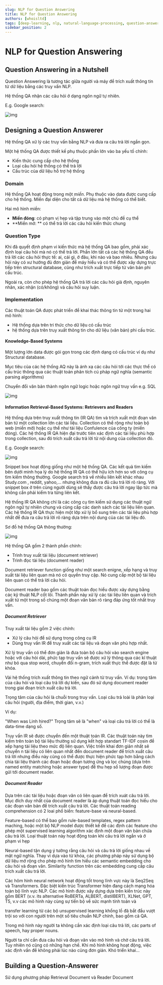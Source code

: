 ```yaml
---
slug: NLP for Question Answering
title: NLP for Question Answering
authors: [whoisltd]
tags: [deep-learning, nlp, natural-language-processing, question-answering]
sidebar_position: 2
---
```


# NLP for Question Answering

## Question Answering in a Nutshell

Question Answering là tương tác giữa người và máy để trích xuất thông tin từ dữ liệu bằng các truy vấn NLP. 

Hệ thống QA nhận các câu hỏi ở dạng ngôn ngữ tự nhiên.

E.g. Google search:

![img](https://qa.fastforwardlabs.com/images/post1/LincolnCrop.png)

## Designing a Question Answerer

Hệ thống QA xử lý các truy vấn bằng NLP và đưa ra câu trả lời ngắn gọn.

Một hệ thống QA được thiết kế phụ thuộc phần lớn vào ba yếu tố chính:

- Kiến thức cung cấp cho hệ thống
- Loại câu hỏi hệ thống có thể trả lời
- Cấu trúc của dữ liệu hỗ trợ hệ thống

### Domain

Hệ thống QA hoạt động trong một *miền*.  Phụ thuộc vào data được cung cấp cho hệ thống. Miền đại diện cho tất cả dữ liệu mà hệ thống có thể biết. 

Hai mô hình miền:

- **Miền đóng**: có phạm vị hẹp và tập trung vào một chủ đề cụ thể
- **Miền mở: ** có thể trả lời các câu hỏi kiến thức chung

### Question Type

Khi đã quyết định phạm vi kiến thức mà hệ thống QA bao gồm, phải xác định loại câu hỏi mà nó có thể trả lời. Phần lớn tất cả các hệ thống QA đều trả lời các câu hỏi thực tế: ai, cái gì, ở đâu, khi nào và bao nhiêu.  Nhưng câu hỏi này có xư hướng đủ đơn giản để máy hiểu và có thể được xây dựng trực tiếp trên structural database, cũng như trích xuất trực tiếp từ văn bản phi cấu trúc.

Ngoài ra, còn cho phép hệ thống QA trả lời các câu hỏi giả định, nguyên nhân, xác nhận (có/không) và câu hỏi suy luận.

### Implementation

Các thuật toán QA được phát triển để khai thác thông tin từ một trong hai mô hình:

- Hệ thống dựa trên tri thức cho dữ liệu có cấu trúc
- hệ thống dựa trên truy xuất thông tin cho dữ liệu (văn bản) phi cấu trúc.

#### Knowledge-Based Systems

Một lượng lớn data được gói gọn trong các định dạng có cấu trúc ví dụ như Structural database.

Mục tiêu của các hệ thống AQ này là ánh xạ các câu hỏi tới các thực thể có cấu trúc thông qua các thuật toán phân tích cú pháp ngữ nghĩa (semantic parsing algorithms) 

Chuyển đổi văn bản thành ngôn ngữ logic hoặc ngôn ngữ truy vấn e.g. SQL

![img](https://qa.fastforwardlabs.com/images/post1/kb_examples.png)

#### Information Retrieval-Based Systems: Retrievers and Readers

Hệ thống dựa trên truy xuất thông tin (IR QA) tìm và trích xuất một đoạn văn bản từ một collection lớn các tài liệu. Collection có thể rộng như toàn bộ web (miền mở) hoặc cụ thể như tài liệu Confulence của công ty (miền đóng). Các hệ thống IR QA hiện đại trước tiên xác định các tài liệu phù hợp trong collection, sau đó trích xuất câu trả lời từ nội dung của collection đó. 

E.g. Google search:

![img](https://qa.fastforwardlabs.com/images/post1/LincolnWithSearch7Entries.png)

Snippet box hoạt động giống như một hệ thống QA. Các kết quả tìm kiếm bên dưới minh họa lý do hệ thống IR QA có thể hữu ích hơn so với công cụ tìm kiếm thông thường. Google search trả về nhiều liên kết khác nhau Study.com , reddit, yahoo,... nhưng không đưa ra đủ câu trả lời rõ ràng. Với snippet box ở trên cùng người dùng sẽ thấy được câu trả lời ngay lập tức mà không cần phải kiểm tra từng liên kết.

Hệ thống IR QA không chỉ là các công cụ tìm kiếm sử dụng các thuật ngữ ngôn ngữ tự nhiên chung và cùng cấp các danh sách các tài liệu liên quan. Các hệ thống IR QA thực hiện một lớp xử lý bổ sung trên các tài liệu phù hợp nhất để đưa ra câu trả lời rõ ràng dựa trên nội dung của các tài liệu đó.



Sơ đồ hệ thống QA thông thường:

![img](https://qa.fastforwardlabs.com/images/post1/QAworkflow.png)

Hệ thống QA gồm 2 thành phần chính:

- Trình truy xuất tài liệu (document retriever)
- Trình đọc tài liệu (document reader)

Document retriever function giống như một search enigne, xếp hạng và truy xuất tài liệu liên quan mà nó có quyền truy cập. Nó cung cấp một bộ tài liệu liên quan có thể trả lời câu hỏi. 

Document reader bao gồm các thuật toán đọc hiểu được xây dựng bằng các kỹ thuật NLP cốt lõi. Thành phần này xử lý các tài liệu liên quan và trích xuất từ một trong số chúng một đoạn văn bản rõ ràng đáp ứng tốt nhất truy vấn.

##### Document Retriever

Truy xuất tài liệu gồm 2 việc chính:

- Xử lý câu hỏi để sử dụng trong công cụ IR
- Dùng truy vấn IR để truy xuất các tài liệu và đoạn văn phù hợp nhất.

Xử lý truy vấn có thể đơn giản là đưa toàn bộ câu hỏi vào search engine hoặc với câu hỏi dài, phức tạp truy vấn sẽ được xử lý thông qua các kĩ thuật như bỏ qua stop word, chuyển đổi n-gram, trích xuất thực thể được đặt là từ khóa.

Vài hệ thống trích xuất thông tin theo ngữ cảnh từ truy vấn. Ví dụ: trọng tâm của câu hỏi và loại câu trả lời dự kiến, sau đó sử dụng document reader trong giai đoạn trích xuất câu trả lời.

Trọng tâm của câu hỏi là chuỗi trong truy vấn. Loại câu trả loài là phân loại câu hỏi (người, địa điểm, thời gian, v.v.)

Ví dụ:

"When was Linh hired?" Trọng tâm sẽ là "when" và loại câu trả lời có thể là data-time dạng số.

Truy vấn IR sẽ được chuyển đến một thuật toán IR. Các thuật toán này tìm kiếm trên toàn bộ tài liệu thường sử dụng kết hợp standart TF-IDF cosin để xếp hạng tài liệu theo mức độ liên quan. Việc triển khai đơn giản nhất sẽ chuyển n tài liệu có liên quan nhất đến document reader để trích xuất câu trả lời nhưng điều này cũng có thể được thực hiện phức tạp hơn bằng cách chia tài liệu thành các đoạn hoặc đoạn tương ứng và lọc chúng (dựa trên named entity matching hoặc answer type) để thu hẹp số lượng đoạn được gửi tới document reader.

#####  Document Reader

Dựa trên các tài liệu hoặc đoạn văn có liên quan để trích xuát câu trả lời. Mục đích duy nhất của document reader là áp dụng thuật toán đọc hiểu cho các đoạn văn bản để trích xuất câu trả lời. Các thuật toán reading comprehension có 2 loai phổ biến: feature-base và neural-based.

Feature-based có thể bao gồm rule-based templates, regex pattern maching, hoặc một bộ NLP model được thiết kế để các định các feature cho phép một supervised learning algorithm xác định một đoạn văn bản chứa câu trả lời. Loại thuật toán này hoạt động toán khi câu trả lời ngắn và ở phạm vi hẹp

Neural-based tận dụng ý tưởng rằng câu hỏi và câu trả lời giống nhau về mặt ngữ nghĩa. Thay vì dựa vào từ khóa, các phương pháp này sử dụng bộ dữ liệu mở rộng cho phép mô hình tìm hiểu các semantic embedding cho câu hỏi và đoạn văn. Similarity function trên các embedding cung cấp câu trích xuất câu trả lời.

Các hôm hình neural network hoạt động tốt trong lĩnh vực này là Seq2Seq và Transformers. Đặc biệt kiến trúc Transformer hiện đang cách mạng hóa toàn bộ lĩnh vực NLP. Các mô hình được xây dựng dựa trên kiến trúc này gồm BERT (v.v. its alternative RoBERTa, ALBERT, distilBERT), XLNet, GPT, T5, v.v các mô hình này cùng sự tiến bộ về sức mạnh tính toán và 

transfer learning từ các bộ unsupervised learning khổng lồ đã bắt đầu vượt trội so với con người trên một số tiêu chuẩn NLP chính, bao gồm cả QA.

Trong mô hình này người ta không cần xác định loại câu trả lời, các parts of speech, hay proper nouns. 

Người ta chỉ cần đưa câu hỏi và đoạn văn vào mô hình và chờ câu trả lời. Tuy nhiên nó cũng có những hạn chế. Khi mô hình không hoạt động, việc xác định vấn đề không phải lúc nào cũng đơn giản. Khó triển khai...

## Building a Question-Answerer

Sử dụng phương pháp Retrieval Document và Reader Document